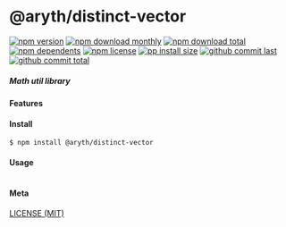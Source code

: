 # @aryth/distinct-vector

[![npm version][badge-npm-version]][url-npm]
[![npm download monthly][badge-npm-download-monthly]][url-npm]
[![npm download total][badge-npm-download-total]][url-npm]
[![npm dependents][badge-npm-dependents]][url-github]
[![npm license][badge-npm-license]][url-npm]
[![pp install size][badge-pp-install-size]][url-pp]
[![github commit last][badge-github-last-commit]][url-github]
[![github commit total][badge-github-commit-count]][url-github]

[//]: <> (Shields)
[badge-npm-version]: https://flat.badgen.net/npm/v/@aryth/distinct-vector
[badge-npm-download-monthly]: https://flat.badgen.net/npm/dm/@aryth/distinct-vector
[badge-npm-download-total]:https://flat.badgen.net/npm/dt/@aryth/distinct-vector
[badge-npm-dependents]: https://flat.badgen.net/npm/dependents/@aryth/distinct-vector
[badge-npm-license]: https://flat.badgen.net/npm/license/@aryth/distinct-vector
[badge-pp-install-size]: https://flat.badgen.net/packagephobia/install/@aryth/distinct-vector
[badge-github-last-commit]: https://flat.badgen.net/github/last-commit/hoyeungw/aryth
[badge-github-commit-count]: https://flat.badgen.net/github/commits/hoyeungw/aryth

[//]: <> (Link)
[url-npm]: https://npmjs.org/package/@aryth/distinct-vector
[url-pp]: https://packagephobia.now.sh/result?p=@aryth/distinct-vector
[url-github]: https://github.com/hoyeungw/aryth

##### Math util library

#### Features

#### Install
```console
$ npm install @aryth/distinct-vector
```

#### Usage
```js
```

#### Meta
[LICENSE (MIT)](LICENSE)
